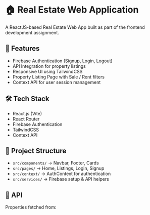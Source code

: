 # 🏠 Real Estate Web Application

A ReactJS-based Real Estate Web App built as part of the frontend development assignment.

## 🚀 Features
- Firebase Authentication (Signup, Login, Logout)
- API Integration for property listings
- Responsive UI using TailwindCSS
- Property Listing Page with Sale / Rent filters
- Context API for user session management

## 🛠 Tech Stack
- React.js (Vite)
- React Router
- Firebase Authentication
- TailwindCSS
- Context API

## 📂 Project Structure
- `src/components/` → Navbar, Footer, Cards
- `src/pages/` → Home, Listings, Login, Signup
- `src/context/` → AuthContext for authentication
- `src/services/` → Firebase setup & API helpers

## 🔗 API
Properties fetched from:
